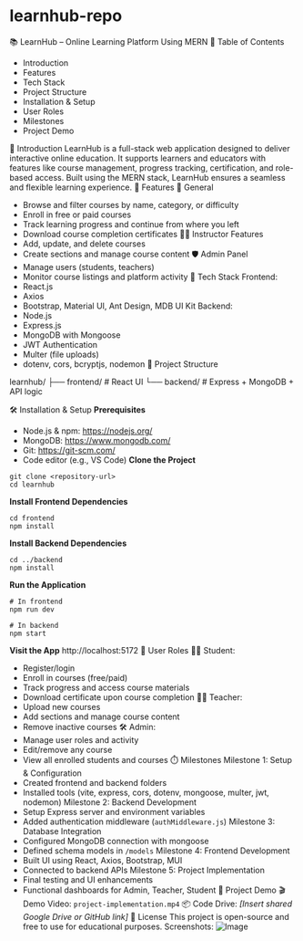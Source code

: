 # learnhub-repo
📚 LearnHub – Online Learning Platform Using MERN
📌 Table of Contents

- Introduction
- Features
- Tech Stack
- Project Structure
- Installation & Setup
- User Roles
- Milestones
- Project Demo

🧩 Introduction
LearnHub is a full-stack web application designed to deliver interactive online education. It supports learners and educators with features like course management, progress tracking, certification, and role-based access. Built using the MERN stack, LearnHub ensures a seamless and flexible learning experience.
🔑 Features
🎯 General
- Browse and filter courses by name, category, or difficulty
- Enroll in free or paid courses
- Track learning progress and continue from where you left
- Download course completion certificates
👩‍🏫 Instructor Features
- Add, update, and delete courses
- Create sections and manage course content
🛡️ Admin Panel
- Manage users (students, teachers)
- Monitor course listings and platform activity
🧱 Tech Stack
Frontend:
- React.js
- Axios
- Bootstrap, Material UI, Ant Design, MDB UI Kit
Backend:
- Node.js
- Express.js
- MongoDB with Mongoose
- JWT Authentication
- Multer (file uploads)
- dotenv, cors, bcryptjs, nodemon
📂 Project Structure

learnhub/
├── frontend/        # React UI
└── backend/         # Express + MongoDB + API logic

🛠️ Installation & Setup
**Prerequisites**
- Node.js & npm: https://nodejs.org/
- MongoDB: https://www.mongodb.com/
- Git: https://git-scm.com/
- Code editor (e.g., VS Code)
**Clone the Project**
```
git clone <repository-url>
cd learnhub
```
**Install Frontend Dependencies**
```
cd frontend
npm install
```
**Install Backend Dependencies**
```
cd ../backend
npm install
```
**Run the Application**
```
# In frontend
npm run dev

# In backend
npm start
```
**Visit the App**
http://localhost:5172
🔐 User Roles
👨‍🎓 Student:
- Register/login
- Enroll in courses (free/paid)
- Track progress and access course materials
- Download certificate upon course completion
👩‍🏫 Teacher:
- Upload new courses
- Add sections and manage course content
- Remove inactive courses
🛠 Admin:
- Manage user roles and activity
- Edit/remove any course
- View all enrolled students and courses
⏱️ Milestones
Milestone 1: Setup & Configuration
- Created frontend and backend folders
- Installed tools (vite, express, cors, dotenv, mongoose, multer, jwt, nodemon)
Milestone 2: Backend Development
- Setup Express server and environment variables
- Added authentication middleware (`authMiddleware.js`)
Milestone 3: Database Integration
- Configured MongoDB connection with mongoose
- Defined schema models in `/models`
Milestone 4: Frontend Development
- Built UI using React, Axios, Bootstrap, MUI
- Connected to backend APIs
Milestone 5: Project Implementation
- Final testing and UI enhancements
- Functional dashboards for Admin, Teacher, Student
🚀 Project Demo
🎬 Demo Video: `project-implementation.mp4`
📦 Code Drive: _[Insert shared Google Drive or GitHub link]_
📝 License
This project is open-source and free to use for educational purposes.
Screenshots:
![Image](https://github.com/user-attachments/assets/ae89aa80-2ea7-4dbc-9b8b-5bb56d679fd9)
